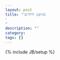 ```yaml
---
layout: post
title: "סוויפט לילדים״
״
"
description: ""
category: 
tags: []
---
```

{% include JB/setup %}
